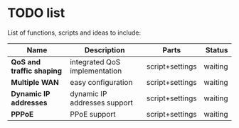 TODO list
=========

List of functions, scripts and ideas to include:

| Name | Description | Parts | Status |
|---|---|:---:|--:|
**QoS and traffic shaping**|integrated QoS implementation|script+settings|waiting
**Multiple WAN**|easy configuration|script+settings|waiting
**Dynamic IP addresses**|dynamic IP addresses support|script+settings|waiting
**PPPoE**|PPoE support|script+settings|waiting

